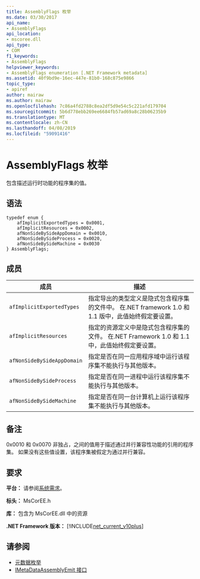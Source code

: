 ```yaml
---
title: AssemblyFlags 枚举
ms.date: 03/30/2017
api_name:
- AssemblyFlags
api_location:
- mscoree.dll
api_type:
- COM
f1_keywords:
- AssemblyFlags
helpviewer_keywords:
- AssemblyFlags enumeration [.NET Framework metadata]
ms.assetid: 40f9bd9e-16ec-447e-81b0-168c875e9866
topic_type:
- apiref
author: mairaw
ms.author: mairaw
ms.openlocfilehash: 7c86a4fd2788c8ea2df5d9e54c5c221afd179704
ms.sourcegitcommit: 5b6d778ebb269ee6684fb57ad69a8c28b06235b9
ms.translationtype: MT
ms.contentlocale: zh-CN
ms.lasthandoff: 04/08/2019
ms.locfileid: "59091416"
---
```

# <a name="assemblyflags-enumeration"></a>AssemblyFlags 枚举
包含描述运行时功能的程序集的值。  
  
## <a name="syntax"></a>语法  
  
```  
typedef enum {  
    afImplicitExportedTypes = 0x0001,  
    afImplicitResources = 0x0002,  
    afNonSideBySideAppDomain = 0x0010,  
    afNonSideBySideProcess = 0x0020,  
    afNonSideBySideMachine = 0x0030  
} AssemblyFlags;  
```  
  
## <a name="members"></a>成员  
  
|成员|描述|  
|------------|-----------------|  
|`afImplicitExportedTypes`|指定导出的类型定义是隐式包含程序集的文件中。 在.NET framework 1.0 和 1.1 版中，此值始终假定要设置。|  
|`afImplicitResources`|指定的资源定义中是隐式包含程序集的文件。 在.NET Framework 1.0 和 1.1 中，此值始终假定要设置。|  
|`afNonSideBySideAppDomain`|指定是否在同一应用程序域中运行该程序集不能执行与其他版本。|  
|`afNonSideBySideProcess`|指定是否在同一进程中运行该程序集不能执行与其他版本。|  
|`afNonSideBySideMachine`|指定是否在同一台计算机上运行该程序集不能执行与其他版本。|  
  
## <a name="remarks"></a>备注  
 0x0010 和 0x0070 非独占，之间的值用于描述通过并行兼容性功能的引用的程序集。 如果没有这些值设置，该程序集被假定为通过并行兼容。  
  
## <a name="requirements"></a>要求  
 **平台：** 请参阅[系统需求](../../../../docs/framework/get-started/system-requirements.md)。  
  
 **标头：** MsCorEE.h  
  
 **库：** 包含为 MsCorEE.dll 中的资源  
  
 **.NET Framework 版本：** [!INCLUDE[net_current_v10plus](../../../../includes/net-current-v10plus-md.md)]  
  
## <a name="see-also"></a>请参阅

- [元数据枚举](../../../../docs/framework/unmanaged-api/metadata/metadata-enumerations.md)
- [IMetaDataAssemblyEmit 接口](../../../../docs/framework/unmanaged-api/metadata/imetadataassemblyemit-interface.md)

